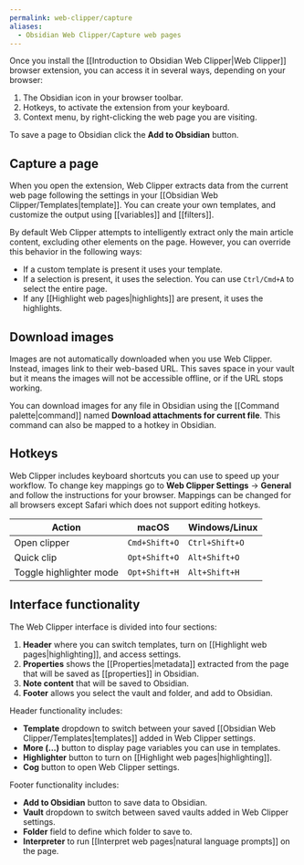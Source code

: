 ```yaml
---
permalink: web-clipper/capture
aliases:
  - Obsidian Web Clipper/Capture web pages
---
```

Once you install the [[Introduction to Obsidian Web Clipper|Web Clipper]] browser extension, you can access it in several ways, depending on your browser:

1. The Obsidian icon in your browser toolbar.
2. Hotkeys, to activate the extension from your keyboard.
3. Context menu, by right-clicking the web page you are visiting.

To save a page to Obsidian click the **Add to Obsidian** button.

## Capture a page

When you open the extension, Web Clipper extracts data from the current web page following the settings in your [[Obsidian Web Clipper/Templates|template]]. You can create your own templates, and customize the output using [[variables]] and [[filters]].

By default Web Clipper attempts to intelligently extract only the main article content, excluding other elements on the page. However, you can override this behavior in the following ways:

- If a custom template is present it uses your template.
- If a selection is present, it uses the selection. You can use `Ctrl/Cmd+A` to select the entire page.
- If any [[Highlight web pages|highlights]] are present, it uses the highlights.

## Download images

Images are not automatically downloaded when you use Web Clipper. Instead, images link to their web-based URL. This saves space in your vault but it means the images will not be accessible offline, or if the URL stops working.

You can download images for any file in Obsidian using the [[Command palette|command]] named **Download attachments for current file**. This command can also be mapped to a hotkey in Obsidian.

## Hotkeys

Web Clipper includes keyboard shortcuts you can use to speed up your workflow. To change key mappings go to **Web Clipper Settings** → **General** and follow the instructions for your browser. Mappings can be changed for all browsers except Safari which does not support editing hotkeys.

| Action                  | macOS         | Windows/Linux  |
| ----------------------- | ------------- | -------------- |
| Open clipper            | `Cmd+Shift+O` | `Ctrl+Shift+O` |
| Quick clip              | `Opt+Shift+O` | `Alt+Shift+O`  |
| Toggle highlighter mode | `Opt+Shift+H` | `Alt+Shift+H`  |

## Interface functionality

The Web Clipper interface is divided into four sections:

1. **Header** where you can switch templates, turn on [[Highlight web pages|highlighting]], and access settings.
2. **Properties** shows the [[Properties|metadata]] extracted from the page that will be saved as [[properties]] in Obsidian.
3. **Note content** that will be saved to Obsidian.
4. **Footer** allows you select the vault and folder, and add to Obsidian.

Header functionality includes:

- **Template** dropdown to switch between your saved [[Obsidian Web Clipper/Templates|templates]] added in Web Clipper settings.
- **More (...)** button to display page variables you can use in templates.
- **Highlighter** button to turn on [[Highlight web pages|highlighting]].
- **Cog** button to open Web Clipper settings.

Footer functionality includes:

- **Add to Obsidian** button to save data to Obsidian.
- **Vault** dropdown to switch between saved vaults added in Web Clipper settings.
- **Folder** field to define which folder to save to.
- **Interpreter** to run [[Interpret web pages|natural language prompts]] on the page.

